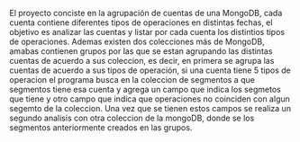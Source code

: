 El proyecto conciste en la agrupación de cuentas de una MongoDB, cada cuenta contiene diferentes tipos
de operaciones en distintas fechas, el objetivo es analizar las cuentas y listar por cada cuenta
los distintios tipos de operaciones. Ademas existen dos colecciones más de MongoDB, amabas contienen
grupos por las que se estan agrupando las distintas cuentas de acuerdo a sus coleccion, es decir,
en primera se agrupa las cuentas de acuerdo a sus tipos de operación, si una cuenta tiene 5 tipos de
operacion el programa busca en la coleccion de segmentos a que segmentos tiene esa cuenta y agrega un
campo que indica los segmetos que tiene y otro campo que indica que operaciones no coinciden con algun
segemto de la coleccion.
Una vez que se tienen estos campos se realiza un segundo analisis con otra coleccion de la mongoDB,
donde se los segmentos anteriormente creados en las grupos.
